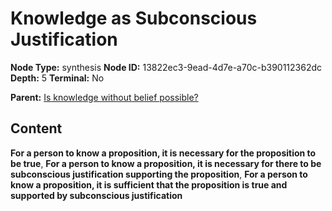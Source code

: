 # Knowledge as Subconscious Justification

**Node Type:** synthesis
**Node ID:** 13822ec3-9ead-4d7e-a70c-b390112362dc
**Depth:** 5
**Terminal:** No

**Parent:** [Is knowledge without belief possible?](is-knowledge-without-belief-possible-antithesis-a113e19e-0b12-420a-9b80-bb4ed5810dd0.md)

## Content

**For a person to know a proposition, it is necessary for the proposition to be true**, **For a person to know a proposition, it is necessary for there to be subconscious justification supporting the proposition**, **For a person to know a proposition, it is sufficient that the proposition is true and supported by subconscious justification**
